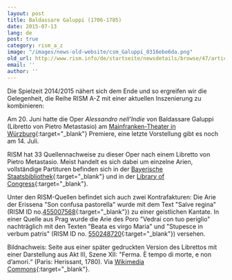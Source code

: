 ```yaml
---
layout: post
title: Baldassare Galuppi (1706-1785)
date: 2015-07-13
lang: de
post: true
category: rism_a_z
image: "/images/news-old-website/csm_Galuppi_0316ebe6da.png"
old_url: http://www.rism.info/de/startseite/newsdetails/browse/47/article/64/baldassare-galuppi-1706-1785.html
email: ''
author: ''
---
```


Die Spielzeit 2014/2015 nähert sich dem Ende und so ergreifen wir die Gelegenheit, die Reihe RISM A-Z mit einer aktuellen Inszenierung zu kombinieren:

Am 20. Juni hatte die Oper _Alessandro nell'Indie_ von Baldassare Galuppi (Libretto von Pietro Metastasio) am [Mainfranken-Theater in Würzburg](https://www.theaterwuerzburg.de/index.php?option=com_mftplayground&view=play&play_id=984&Itemid=116){:target="_blank"} Premiere, eine letzte Vorstellung gibt es noch am 14. Juli.

RISM hat 33 Quellennachweise zu dieser Oper nach einem Libretto von Pietro Metastasio. Meist handelt es sich dabei um einzelne Arien, vollständige Partituren befinden sich in der [Bayerische Staatsbibliothek](https://opac.rism.info/search?id=456009041){:target="_blank"} und in der [Library of Congress](https://opac.rism.info/search?id=900011012){:target="_blank"}.

Unter den RISM-Quellen befindet sich auch zwei Kontrafakturen: Die Arie der Erissena "Son confusa pastorella" wurde mit dem Text "Salve regina" (RISM ID no.[455007568](https://opac.rism.info/search?id=455007568){:target="_blank"}) zu einer geistlichen Kantate. In einer Quelle aus Prag wurde die Arie des Poro "Vedrai con tuo periglio" nachträglich mit den Texten "Beata es virgo Maria" und "Stupesce in verbum patris" (RISM ID no. [550248720](https://opac.rism.info/search?id=550248720){:target="_blank"}) versehen.

Bildnachweis: Seite aus einer später gedruckten Version des Librettos mit einer Darstellung aus Akt III, Szene XII: "Ferma. È tempo di morte, e non d’amori.“ (Paris: Herissant, 1780). Via [Wikimedia Commons](https://commons.wikimedia.org/wiki/File:Metastasio_-_Alessandro_nell%E2%80%99Indie_-_Herissant_Vol.04_-_Paris_1780.png#/media/File:Metastasio_-_Alessandro_nell%E2%80%99Indie_-_Herissant_Vol.04_-_Paris_1780.png){:target="_blank"}.
